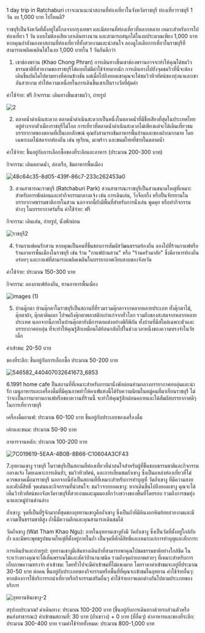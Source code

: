1 day trip in Ratchaburi
เราจะมาแนะนำสถานที่ท่องเที่ยวในจังหวัดราชบุรี 
ท่องเที่ยวราชบุรี 1 วัน งบ 1,000 บาท ไปไหนดี?

ราชบุรีเป็นจังหวัดที่ตั้งอยู่ไม่ไกลจากกรุงเทพฯ และมีสถานที่ท่องเที่ยวที่หลากหลาย เหมาะสำหรับการไปท่องเที่ยว 1 วัน แบบไม่ต้องเสียเวลาเดินทางนาน และสามารถสนุกได้ในงบประมาณเพียง 1,000 บาท หากคุณกำลังมองหาสถานที่ท่องเที่ยวที่ทั้งสวยงามและน่าสนใจ ลองดูไอเดียการเที่ยวในราชบุรีที่สามารถเพลิดเพลินได้ในงบ 1,000 บาทใน 1 วันกันดีกว่า

1. เขาช่องพราน (Khao Chong Phran)
การเดินทางขึ้นเขาช่องพรานอาจจะทำให้คุณได้ชมวิวธรรมชาติที่สวยงามของราชบุรีได้แบบไม่มีค่าใช้จ่ายมากนัก การเดินทางไปยังจุดชมวิวที่นี่จะต้องเดินขึ้นบันไดไปตามทางที่ค่อนข้างชัน แต่เมื่อไปถึงยอดเขาคุณจะได้ชมวิวทิวทัศน์ของทุ่งนาและเขาอันสวยงาม ทำให้ความเหนื่อยในการเดินขึ้นเขาเป็นรางวัลที่คุ้มค่า

ค่าใช้จ่าย: ฟรี
กิจกรรม: เดินทางขึ้นเขาชมวิว, ถ่ายรูป

![2](https://github.com/user-attachments/assets/3b8a826a-8fdd-41e2-9476-91d185b00bf8)

2. ตลาดน้ำดำเนินสะดวก
ตลาดน้ำดำเนินสะดวกเป็นหนึ่งในตลาดน้ำที่มีชื่อเสียงที่สุดในประเทศไทย อยู่ห่างจากตัวเมืองราชบุรีไม่ไกล การเที่ยวที่ตลาดน้ำดำเนินสะดวกไม่เพียงแต่จะได้เดินเที่ยวชมบรรยากาศของตลาดที่เป็นเอกลักษณ์ คุณยังสามารถชิมอาหารพื้นบ้านและของฝากมากมาย โดยเฉพาะผลไม้สดจากท้องถิ่น เช่น ทุเรียน, มะพร้าว และขนมไทยที่ขายในตลาดน้ำ

ค่าใช้จ่าย: ขึ้นอยู่กับการเลือกซื้อของที่ระลึกและอาหาร 
(ประมาณ 200-300 บาท)

กิจกรรม: เดินตลาดน้ำ, ล่องเรือ, ชิมอาหารพื้นเมือง

![48c64c35-8d05-439f-86c7-233c262453a0](https://github.com/user-attachments/assets/8111580a-f1b4-44d6-b194-9cb7ed7d9f85)

3. สวนสาธารณะราชบุรี (Ratchaburi Park)
สวนสาธารณะราชบุรีเป็นสวนขนาดใหญ่ที่เหมาะสำหรับการพักผ่อนและทำกิจกรรมกลางแจ้ง เช่น การเดินเล่น, วิ่งจ็อกกิ้ง หรือปั่นจักรยานในบรรยากาศธรรมชาติภายในสวน นอกจากนี้ยังมีพื้นที่สำหรับการนั่งเล่น พูดคุย หรือทำกิจกรรมต่างๆ ในบรรยากาศร่มรื่น
ค่าใช้จ่าย: ฟรี

กิจกรรม: เดินเล่น, ถ่ายรูป, นั่งพักผ่อน

![ราชบุรี2](https://github.com/user-attachments/assets/2ea392c3-1815-4445-9159-878e443fb98c)

4. ร้านกาแฟคนรักสวน
หากคุณเป็นคนที่ชื่นชอบการสัมผัสวัฒนธรรมท้องถิ่น ลองไปที่ร้านกาแฟหรือร้านอาหารพื้นเมืองในราชบุรี เช่น ร้าน "กาแฟบ้านสวน" หรือ "ร้านครัวมาลัย" ซึ่งมีอาหารท้องถิ่นอร่อยๆ และกาแฟที่สามารถเพลิดเพลินในบรรยากาศเงียบสงบของจังหวัด

ค่าใช้จ่าย: ประมาณ 150-300 บาท

กิจกรรม: ลองกาแฟท้องถิ่น, ทานอาหารพื้นเมือง

![images (1)](https://github.com/user-attachments/assets/9a32f499-bbc1-4d5d-b21c-5a1b2646607c)

5. บ้านตู๊กตา
บ้านตุ๊กตาในราชบุรีเป็นสถานที่ที่รวมรวมตุ๊กตาจากหลากหลายประเภท ทั้งตุ๊กตาไม้, ตุ๊กตาผ้า, ตุ๊กตาดินเผา ไปจนถึงตุ๊กตาพลาสติกเก่าแก่จากทั่วโลก รวมถึงของสะสมจากหลากหลายประเทศ นอกจากนี้ภายในบ้านตุ๊กตายังมีการตกแต่งอย่างพิถีพิถัน ทั้งบ้านที่มีสไตล์เฉพาะตัวและบรรยากาศอบอุ่น ที่จะทำให้คุณรู้สึกเหมือนได้ย้อนกลับไปในช่วงเวลาหนึ่งของความทรงจำในวัยเด็ก

ค่าเข้าชม: 20-50 บาท

ของที่ระลึก: ขึ้นอยู่กับการเลือกซื้อ ประมาณ 50-200 บาท

![546582_440407032641673_6853](https://github.com/user-attachments/assets/f319e785-3f25-4528-99e5-9f11e5475020)

6.1991 home cafe
ป็นสถานที่ที่เหมาะสำหรับการมานั่งพักผ่อนท่ามกลางบรรยากาศอบอุ่นและน่ารัก เมนูอาหารและเครื่องดื่มที่มีคุณภาพทำให้คาเฟ่แห่งนี้ได้รับความนิยมในหมู่คนที่มาเยือนราชบุรี ไม่ว่าจะเป็นการมาทานกาแฟหรือของหวานที่ร้านนี้ จะทำให้คุณรู้สึกผ่อนคลายและได้สัมผัสบรรยากาศดีๆ ในการเที่ยวราชบุรี

เครื่องดื่มกาแฟ: ประมาณ 60-100 บาท ขึ้นอยู่กับประเภทของเครื่องดื่ม

เค้กและขนม: ประมาณ 50-90 บาท

อาหารจานหลัก: ประมาณ 100-200 บาท

![7C019619-5EAA-4B0B-8B66-C10604A3CF43](https://github.com/user-attachments/assets/4d70ecae-abde-4f4f-a4c4-f93b7ac7ad65)


7.อุทยานเขางู ราชบุรี
 ในราชบุรีเป็นสถานที่ท่องเที่ยวที่น่าสนใจสำหรับผู้ที่ชื่นชอบธรรมชาติและกิจกรรมกลางแจ้ง โดยเฉพาะการเดินป่า, ชมวิวทิวทัศน์, และการเยี่ยมชมถ้ำเขางู ซึ่งเป็นแหล่งท่องเที่ยวที่ไม่ควรพลาดเมื่อมาราชบุรี นอกจากนี้ยังเป็นสถานที่ที่เหมาะสำหรับการทำบุญที่ วัดถ้ำเขางู ที่มีความสงบและศักดิ์สิทธิ์
จุดเด่นและกิจกรรมที่น่าสนใจ:
ชมวิวจากยอดเขางู: หากเดินขึ้นไปถึงยอดเขางู คุณจะได้เห็นวิวทิวทัศน์ของจังหวัดราชบุรีที่สวยงามและมุมมองที่กว้างขวางของพื้นที่โดยรอบ รวมถึงการชมทุ่งนาและหมู่บ้านด้านล่าง

ถ้ำเขางู: จุดที่เป็นที่รู้จักมากที่สุดของอุทยานเขางูคือถ้ำเขางู ซึ่งเป็นถ้ำที่มีหินงอกหินย้อยสวยงามและมีความเป็นธรรมชาติสูง ถ้ำนี้มีความลึกและคุณสามารถเดินชมได้

วัดถ้ำเขางู (Wat Tham Khao Ngu): ภายในอุทยานเขางูยังมี วัดถ้ำเขางู ซึ่งเป็นวัดที่ตั้งอยู่ใกล้กับถ้ำ และมีพระพุทธรูปขนาดใหญ่ที่ตั้งอยู่ภายในถ้ำ เป็นจุดที่ศักดิ์สิทธิ์และเหมาะแก่การทำบุญและสักการะ

การเดินป่าและถ่ายรูป: อุทยานเขางูมีเส้นทางเดินป่าที่สามารถพาคุณไปชมธรรมชาติอย่างใกล้ชิด ในระหว่างทางคุณจะได้เห็นพรรณไม้และสัตว์ป่านานาชนิด รวมถึงจุดถ่ายภาพสวยๆ ที่เหมาะสำหรับการเก็บภาพความทรงจำ
ค่าเข้าชม: โดยทั่วไปจะมีค่าเข้าชมที่ไม่แพงมาก 
โดยราคาค่าเข้าชมจะอยู่ที่ประมาณ 30-50 บาท ต่อคน ขึ้นอยู่กับประเภทของกิจกรรมหรือพื้นที่ที่คุณจะเข้าชมในอุทยาน
ค่าใช้จ่ายอื่นๆ: หากต้องการใช้บริการรถนำเที่ยวหรือกิจกรรมเสริมอื่นๆ ค่าใช้จ่ายอาจแตกต่างกันไปตามประเภทของบริการ

![อุทยานหินเขางู-2](https://github.com/user-attachments/assets/1abe1292-aee3-4faa-81d2-0f10bd42d97a)


สรุปงบประมาณ!
ค่าเดินทาง: ประมาณ 100-200 บาท (ขึ้นอยู่กับการเดินทางด้วยรถส่วนตัวหรือขนส่งสาธารณะ)
ค่าเข้าชมสถานที่: 30 บาท (ถ้ำเขาวง) + 0 บาท (ที่อื่นๆ)
ค่าอาหารและของที่ระลึก: ประมาณ 300-400 บาท
รวมค่าใช้จ่ายทั้งหมด: ประมาณ 800-1,000 บาท